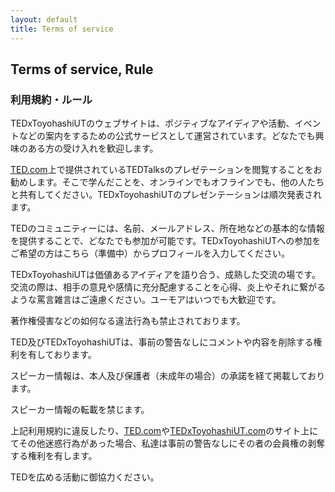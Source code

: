 ```yaml
---
layout: default
title: Terms of service
---
```

## Terms of service, Rule
### 利用規約・ルール
TEDxToyohashiUTのウェブサイトは、ポジティブなアイディアや活動、イベントなどの案内をするための公式サービスとして運営されています。どなたでも興味のある方の受け入れを歓迎します。

<a href="https://www.ted.com">TED.com</a>上で提供されているTEDTalksのプレゼテーションを閲覧することをお勧めします。そこで学んだことを、オンラインでもオフラインでも、他の人たちと共有してください。TEDxToyohashiUTのプレゼンテーションは順次発表されます。

TEDのコミュニティーには、名前、メールアドレス、所在地などの基本的な情報を提供することで、どなたでも参加が可能です。TEDxToyohashiUTへの参加をご希望の方はこちら（準備中）からプロフィールを入力してください。

TEDxToyohashiUTは価値あるアイディアを語り合う、成熟した交流の場です。交流の際は、相手の意見や感情に充分配慮することを心得、炎上やそれに繋がるような罵言雑言はご遠慮ください。ユーモアはいつでも大歓迎です。

著作権侵害などの如何なる違法行為も禁止されております。

TED及びTEDxToyohashiUTは、事前の警告なしにコメントや内容を削除する権利を有しております。

スピーカー情報は、本人及び保護者（未成年の場合）の承諾を経て掲載しております。

スピーカー情報の転載を禁じます。

上記利用規約に違反したり、<a href="https://www.ted.com">TED.com</a>や<a href="https://tedxtoyohashiut.com">TEDxToyohashiUT.com</a>のサイト上にてその他迷惑行為があった場合、私達は事前の警告なしにその者の会員権の剥奪する権利を有します。

TEDを広める活動に御協力ください。

